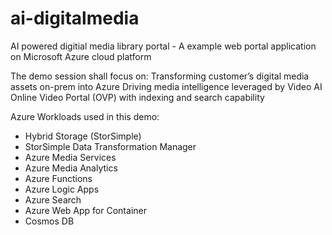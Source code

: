# ai-digitalmedia
AI powered digitial media library portal - A example web portal application on Microsoft Azure cloud platform

The demo session shall focus on:
Transforming customer’s digital media assets on-prem into Azure
Driving media intelligence leveraged by Video AI
Online Video Portal (OVP) with indexing and search capability

Azure Workloads used in this demo:
 - Hybrid Storage (StorSimple)
 - StorSimple Data Transformation Manager
 - Azure Media Services
 - Azure Media Analytics
 - Azure Functions
 - Azure Logic Apps
 - Azure Search
 - Azure Web App for Container
 - Cosmos DB
